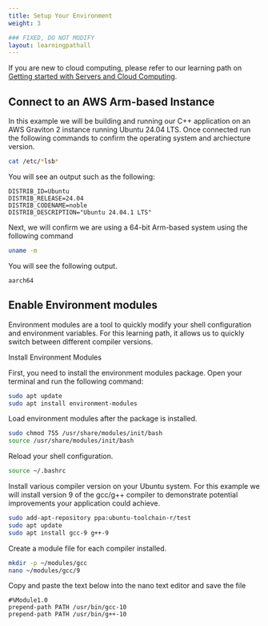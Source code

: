 ```yaml
---
title: Setup Your Environment
weight: 3

### FIXED, DO NOT MODIFY
layout: learningpathall
---
```


If you are new to cloud computing, please refer to our learning path on [Getting started with Servers and Cloud Computing](https://learn.arm.com/learning-paths/servers-and-cloud-computing/intro/).

## Connect to an AWS Arm-based Instance

In this example we will be building and running our C++ application on an AWS Graviton 2 instance running Ubuntu 24.04 LTS. Once connected run the following commands to confirm the operating system and archiecture version. 

```bash
cat /etc/*lsb*
```

You will see an output such as the following:

```output
DISTRIB_ID=Ubuntu
DISTRIB_RELEASE=24.04
DISTRIB_CODENAME=noble
DISTRIB_DESCRIPTION="Ubuntu 24.04.1 LTS"
```

Next, we will confirm we are using a 64-bit Arm-based system using the following command

```bash
uname -m
```

You will see the following output.

```output
aarch64
```

## Enable Environment modules

Environment modules are a tool to quickly modify your shell configuration and environment variables. For this learning path, it allows us to quickly switch between different compiler versions. 

Install Environment Modules

   First, you need to install the environment modules package. Open your terminal and run the following command:
   ```bash
   sudo apt update
   sudo apt install environment-modules
   ```

Load environment modules after the package is installed. 

```bash
sudo chmod 755 /usr/share/modules/init/bash
source /usr/share/modules/init/bash
```
Reload your shell configuration. 

```bash
source ~/.bashrc
```

Install various compiler version on your Ubuntu system. For this example we will install version 9 of the gcc/g++ compiler to demonstrate potential improvements your application could achieve. 

```bash
sudo add-apt-repository ppa:ubuntu-toolchain-r/test
sudo apt update
sudo apt install gcc-9 g++-9
```

Create a module file for each compiler installed. 

```bash
mkdir -p ~/modules/gcc
nano ~/modules/gcc/9
```
Copy and paste the text below into the nano text editor and save the file
```ouput
#%Module1.0
prepend-path PATH /usr/bin/gcc-10
prepend-path PATH /usr/bin/g++-10
```

